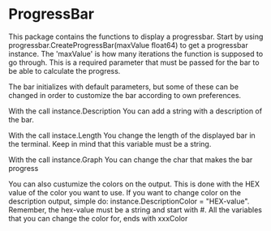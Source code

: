 # ProgressBar

This package contains the functions to display a progressbar.
Start by using progressbar.CreateProgressBar(maxValue float64) to get a progressbar instance.
The 'maxValue' is how many iterations the function is supposed to go through.
This is a required parameter that must be passed for the bar to be able to calculate the progress.

The bar initializes with default parameters, but some of these can be changed in order to
customize the bar according to own preferences.

With the call		instance.Description	 You can add a string with a description of the bar.

With the call		instace.Length			 You change the length of the displayed bar in the terminal.
            												 Keep in mind that this variable must be a string.

With the call		instance.Graph			 You can change the char that makes the bar progress

You can also custumize the colors on the output. This is done with the HEX value of the color you want to use.
If you want to change color on the description output, simple do: instance.DescriptionColor = "HEX-value".
Remember, the hex-value must be a string and start with #. All the variables that you can change the color for, ends with xxxColor
